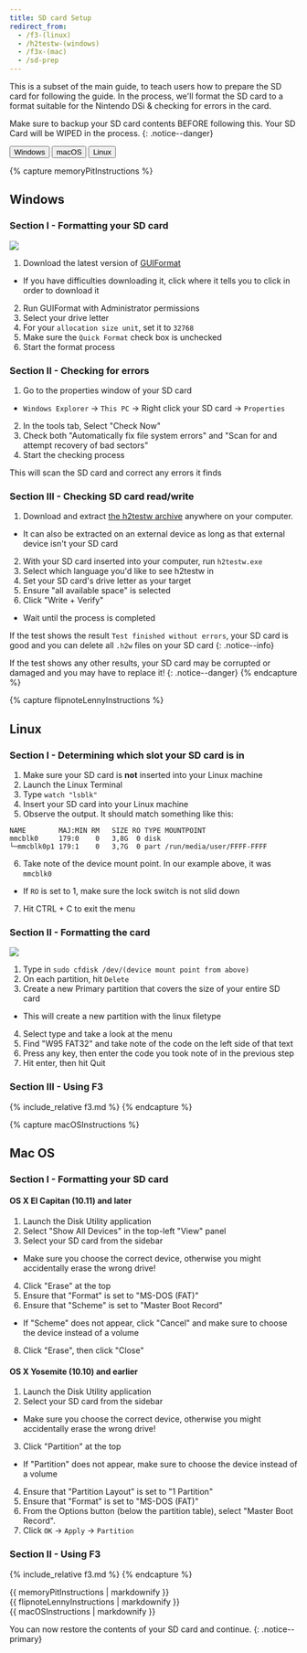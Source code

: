 ```yaml
---
title: SD card Setup
redirect_from:
  - /f3-(linux)
  - /h2testw-(windows)
  - /f3x-(mac)
  - /sd-prep
---
```


This is a subset of the main guide, to teach users how to prepare the SD card for following the guide. In the process, we'll format the SD card to a format suitable for the Nintendo DSi & checking for errors in the card.

Make sure to backup your SD card contents BEFORE following this. Your SD Card will be WIPED in the process.
{: .notice--danger}

<button class="tablinks btn btn--large btn--primary" id="defaultOpen" onclick="openTab(event, 'memoryPitInstructions')">Windows</button>
<button class="tablinks btn btn--large btn--info" onclick="openTab(event, 'macOSInstructions')">macOS</button>
<button class="tablinks btn btn--large btn--info" onclick="openTab(event, 'flipnoteLennyInstructions')">Linux</button>

{% capture memoryPitInstructions %}
## Windows
### Section I - Formatting your SD card
![](https://user-images.githubusercontent.com/1000503/83831499-8f330b80-a6b5-11ea-9ab9-ec2196150751.png)

1. Download the latest version of [GUIFormat](http://www.ridgecrop.demon.co.uk/index.htm?guiformat.htm)
  - If you have difficulties downloading it, click where it tells you to click in order to download it
2. Run GUIFormat with Administrator permissions
3. Select your drive letter
4. For your `allocation size unit`, set it to `32768`
5. Make sure the `Quick Format` check box is unchecked
6. Start the format process

### Section II - Checking for errors
1. Go to the properties window of your SD card
  - `Windows Explorer` -> `This PC` -> Right click your SD card -> `Properties`
2. In the tools tab, Select "Check Now"
2. Check both "Automatically fix file system errors" and "Scan for and attempt recovery of bad sectors"
3. Start the checking process

This will scan the SD card and correct any errors it finds

### Section III - Checking SD card read/write

1. Download and extract [the h2testw archive](http://www.heise.de/ct/Redaktion/bo/downloads/h2testw_1.4.zip) anywhere on your computer.
  - It can also be extracted on an external device as long as that external device isn't your SD card
2. With your SD card inserted into your computer, run `h2testw.exe`
3. Select which language you'd like to see h2testw in
4. Set your SD card's drive letter as your target
5. Ensure "all available space" is selected
6. Click "Write + Verify"
- Wait until the process is completed

If the test shows the result `Test finished without errors`, your SD card is good and you can delete all `.h2w` files on your SD card
{: .notice--info}

If the test shows any other results, your SD card may be corrupted or damaged and you may have to replace it!
{: .notice--danger}
{% endcapture %}

{% capture flipnoteLennyInstructions %}
## Linux
### Section I - Determining which slot your SD card is in
1. Make sure your SD card is **not** inserted into your Linux machine
2. Launch the Linux Terminal
3. Type `watch "lsblk"`
4. Insert your SD card into your Linux machine
5. Observe the output. It should match something like this:
```
NAME        MAJ:MIN RM   SIZE RO TYPE MOUNTPOINT
mmcblk0     179:0    0   3,8G  0 disk
└─mmcblk0p1 179:1    0   3,7G  0 part /run/media/user/FFFF-FFFF
```
6. Take note of the device mount point. In our example above, it was `mmcblk0`
  - If `RO` is set to 1, make sure the lock switch is not slid down
7. Hit CTRL + C to exit the menu

### Section II - Formatting the card
![](https://s.blogcdn.com/www.engadget.com/media/2012/06/cfdisk.jpg)

1. Type in `sudo cfdisk /dev/(device mount point from above)`
2. On each partition, hit `Delete`
3. Create a new Primary partition that covers the size of your entire SD card
- This will create a new partition with the linux filetype
4. Select type and take a look at the menu
5. Find "W95 FAT32" and take note of the code on the left side of that text
6. Press any key, then enter the code you took note of in the previous step
7. Hit enter, then hit Quit

### Section III - Using F3
{% include_relative f3.md %}
{% endcapture %}

{% capture macOSInstructions %}
## Mac OS
### Section I - Formatting your SD card
#### OS X El Capitan (10.11) and later

1. Launch the Disk Utility application
2. Select "Show All Devices" in the top-left "View" panel
3. Select your SD card from the sidebar
  - Make sure you choose the correct device, otherwise you might accidentally erase the wrong drive!
4. Click "Erase" at the top
6. Ensure that "Format" is set to "MS-DOS (FAT)"
7. Ensure that "Scheme" is set to "Master Boot Record"
  - If "Scheme" does not appear, click "Cancel" and make sure to choose the device instead of a volume
8. Click "Erase", then click "Close"

#### OS X Yosemite (10.10) and earlier
1. Launch the Disk Utility application
2. Select your SD card from the sidebar
  - Make sure you choose the correct device, otherwise you might accidentally erase the wrong drive!
3. Click "Partition" at the top
  + If "Partition" does not appear, make sure to choose the device instead of a volume
4. Ensure that "Partition Layout" is set to "1 Partition"
5. Ensure that "Format" is set to "MS-DOS (FAT)"
6. From the Options button (below the partition table), select "Master Boot Record".
7. Click `OK` -> `Apply` -> `Partition`

### Section II - Using F3
{% include_relative f3.md %}
{% endcapture %}

<div id="memoryPitInstructions" class="blanktabcontent">{{ memoryPitInstructions | markdownify }}</div>
<div id="flipnoteLennyInstructions" class="blanktabcontent">{{ flipnoteLennyInstructions | markdownify }}</div>
<div id="macOSInstructions" class="blanktabcontent">{{ macOSInstructions | markdownify }}</div>

You can now restore the contents of your SD card and continue.
{: .notice--primary}

<script>
	let tabcontent = document.getElementsByClassName("blanktabcontent");
	let tablinks = document.getElementsByClassName("tablinks");

	function openTab(evt, tabName) {
		let element;

		for (element of tabcontent) {
			element.style.display = "none";
		}

		for (element of tablinks) {
			element.className = element.className.replace("btn--primary", "btn--info");
			if (!element.className.includes('btn--info'))
				element.className += " btn--info";
		}

		document.getElementById(tabName).style.display = "block";
		evt.currentTarget.className = evt.currentTarget.className.replace("btn--info", "btn--primary");
	}

	// Get the element with id="defaultOpen" and click on it
	document.getElementById("defaultOpen").click();
</script>
